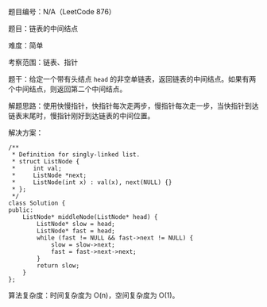 题目编号：N/A（LeetCode 876）

题目：链表的中间结点

难度：简单

考察范围：链表、指针

题干：给定一个带有头结点 `head` 的非空单链表，返回链表的中间结点。如果有两个中间结点，则返回第二个中间结点。

解题思路：使用快慢指针，快指针每次走两步，慢指针每次走一步，当快指针到达链表末尾时，慢指针刚好到达链表的中间位置。

解决方案：

```solidity
/**
 * Definition for singly-linked list.
 * struct ListNode {
 *     int val;
 *     ListNode *next;
 *     ListNode(int x) : val(x), next(NULL) {}
 * };
 */
class Solution {
public:
    ListNode* middleNode(ListNode* head) {
        ListNode* slow = head;
        ListNode* fast = head;
        while (fast != NULL && fast->next != NULL) {
            slow = slow->next;
            fast = fast->next->next;
        }
        return slow;
    }
};
```

算法复杂度：时间复杂度为 O(n)，空间复杂度为 O(1)。